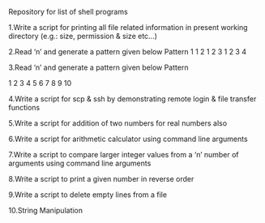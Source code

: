 Repository for list of shell programs

1.Write a script for printing all file related information in present working directory (e.g.: size, permission & size etc…)

2.Read ‘n’ and generate a pattern given below
Pattern
1
1 2
1 2 3
1 2 3 4

3.Read ‘n’ and generate a pattern given below
Pattern

1
2 3
4 5 6
7 8 9 10

4.Write a script for scp & ssh by demonstrating remote login & file transfer functions

5.Write a script for addition of two numbers for real numbers also

6.Write a script for arithmetic calculator using command line arguments

7.Write a script to compare larger integer values from a ‘n’ number of arguments using command line arguments

8.Write a script to print a given number in reverse order

9.Write a script to delete empty lines from a file

10.String Manipulation


